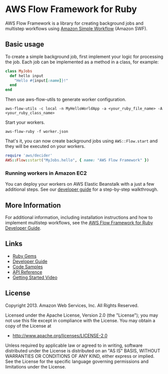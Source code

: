# AWS Flow Framework for Ruby
AWS Flow Framework is a library for creating background jobs and multistep workflows using [Amazon Simple
Workflow](http://aws.amazon.com/swf/) (Amazon SWF).

## Basic usage
To create a simple background job, first implement your logic for processing the job. Each job can be implemented as a method in a class, for example:

```ruby
class MyJobs
  def hello input
    "Hello #{input[:name]}!"
  end
end
```

Then use aws-flow-utils to generate worker configuration. 

    aws-flow-utils -c local -n MyHelloWorldApp -a <your_ruby_file_name> -A <your_ruby_class_name>

Start your workers.

    aws-flow-ruby -f worker.json

That's it, you can now create background jobs using `AWS::Flow.start` and they will be executed on your workers.

```ruby
require 'aws/decider'
AWS::Flow::start("MyJobs.hello", { name: "AWS Flow Framework" })
```

### Running workers in Amazon EC2
You can deploy your workers on AWS Elastic Beanstalk with a just a few additional steps. See our [developer guide](http://docs.aws.amazon.com/amazonswf/latest/awsrbflowguide/eb-howto.html) for a step-by-step walkthrough.

## More Information

For additional information, including installation instructions and how to implement multistep workflows, see the [AWS Flow Framework
for Ruby Developer Guide](http://docs.aws.amazon.com/amazonswf/latest/awsrbflowguide/).

## Links

* [Ruby Gems](http://rubygems.org/gems/aws-flow)
* [Developer Guide](http://docs.aws.amazon.com/amazonswf/latest/awsrbflowguide/)
* [Code Samples](http://aws.amazon.com/code/Amazon-SWF/3015904745387737)
* [API Reference](http://docs.aws.amazon.com/amazonswf/latest/awsrbflowapi/frames.html)
* [Getting Started Video](http://www.youtube.com/watch?v=Z_dvXy4AVEE)

## License

Copyright 2013. Amazon Web Services, Inc. All Rights Reserved.

Licensed under the Apache License, Version 2.0 (the "License"); you may not use this file except in compliance with the
License. You may obtain a copy of the License at

* <http://www.apache.org/licenses/LICENSE-2.0>

Unless required by applicable law or agreed to in writing, software distributed under the License is distributed on an
"AS IS" BASIS, WITHOUT WARRANTIES OR CONDITIONS OF ANY KIND, either express or implied. See the License for the specific
language governing permissions and limitations under the License.

[aws-sdk-ruby]: http://aws.amazon.com/sdkforruby/
